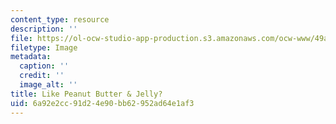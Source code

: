 ```yaml
---
content_type: resource
description: ''
file: https://ol-ocw-studio-app-production.s3.amazonaws.com/ocw-www/49add2a2a8f640c886f9d90a690abbc9_peanut-butter-jelly.jpg
filetype: Image
metadata:
  caption: ''
  credit: ''
  image_alt: ''
title: Like Peanut Butter & Jelly?
uid: 6a92e2cc-91d2-4e90-bb62-952ad64e1af3
---
```

